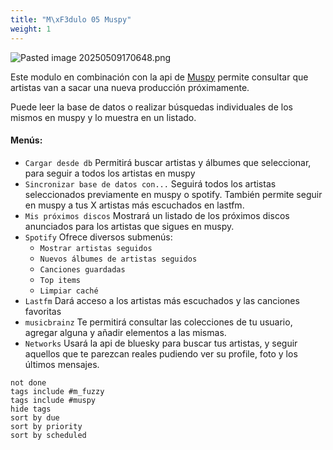 ```yaml
---
title: "M\xF3dulo 05 Muspy"
weight: 1
---
```


![Pasted image 20250509170648.png](Pasted-image-20250509170648.png)

Este modulo en combinación con la api de [Muspy](https://muspy.com/) permite consultar que artistas van a sacar una nueva producción próximamente.


Puede leer la base de datos o realizar búsquedas individuales de los mismos en muspy  y lo muestra en un listado.

#### Menús:

- `Cargar desde db` Permitirá buscar artistas y álbumes que seleccionar, para seguir a todos los artistas en muspy
- `Sincronizar base de datos con...` Seguirá todos los artistas seleccionados previamente en muspy o spotify. También permite seguir en muspy a tus X artistas más escuchados en lastfm.
- `Mis próximos discos` Mostrará un listado de los próximos discos anunciados para los artistas que sigues en muspy.
- `Spotify` Ofrece diversos submenús:
	- `Mostrar artistas seguidos`
	- `Nuevos álbumes de artistas seguidos`
	- `Canciones guardadas`
	- `Top items`
	- `Limpiar caché`
- `Lastfm` Dará acceso a los artistas más escuchados y las canciones favoritas
- `musicbrainz` Te permitirá consultar las colecciones de tu usuario, agregar alguna y añadir elementos a las mismas.
- `Networks` Usará la api de bluesky para buscar tus artistas, y seguir aquellos que te parezcan reales pudiendo ver su profile, foto y los últimos mensajes.






```tasks
not done
tags include #m_fuzzy
tags include #muspy
hide tags
sort by due
sort by priority
sort by scheduled
```